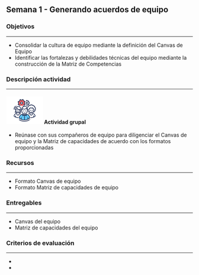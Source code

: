 
## Semana 1 - Generando acuerdos de equipo

### Objetivos

---
* Consolidar la cultura de equipo mediante la definición del Canvas de Equipo
* Identificar las fortalezas y debilidades técnicas del equipo mediante la construcción de la Matriz de Competencias

### Descripción actividad

---
#### ![](./../../assets/images/grupo.png) Actividad grupal

* Reúnase con sus compañeros de equipo para diligenciar el Canvas de equipo y la Matriz de capacidades de acuerdo con los formatos proporcionadas

### Recursos 

---
* Formato Canvas de equipo
* Formato Matriz de capacidades de equipo

### Entregables

---
* Canvas del equipo
* Matriz de capacidades del equipo

### Criterios de evaluación

---

* 
* 
